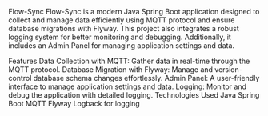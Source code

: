 Flow-Sync
Flow-Sync is a modern Java Spring Boot application designed to collect and manage data efficiently using MQTT protocol and ensure database migrations with Flyway. This project also integrates a robust logging system for better monitoring and debugging. Additionally, it includes an Admin Panel for managing application settings and data.

Features
Data Collection with MQTT: Gather data in real-time through the MQTT protocol.
Database Migration with Flyway: Manage and version-control database schema changes effortlessly.
Admin Panel: A user-friendly interface to manage application settings and data.
Logging: Monitor and debug the application with detailed logging.
Technologies Used
Java Spring Boot
MQTT
Flyway
Logback for logging
